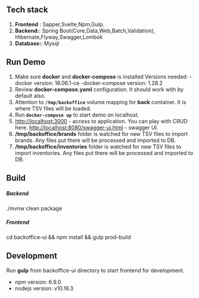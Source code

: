 ## Tech stack
1. **Frontend** : Sapper,Svelte,Npm,Gulp.
2. **Backend:**: Spring Boot(Core,Data,Web,Batch,Validation), Hibernate,Flyway,Swagger,Lombok
3. **Database:**: Mysql

## Run Demo
1. Make sure **docker** and **docker-compose** is installed
Versions needed:
 -docker version: 18.06.1-ce
 -docker-compose version: 1.28.2
2. Review **docker-compose.yaml** configuration. It should work with by default also.
3. Attention to **`/tmp/backoffice`** volume mapping for **back** container. It is where TSV files will be loaded.
4. Run **`docker-compose up`** to start demo on localhost.
5. <http://localhost:3000> - access to application. You can play with CRUD here.
<http://localhost:8080/swagger-ui.html> - swagger UI. 
6. **/tmp/backoffice/brands**  folder is watched for new TSV files to import brands. Any files put there will be processed and imported to DB. 
7. **/tmp/backoffice/inventories**  folder is watched for new TSV files to import inventories. Any files put there will be processed and imported to DB. 

## Build
##### Backend
./mvnw clean package
##### Frontend
cd backoffice-ui && npm install && gulp prod-build

## Development
Run **gulp** from  backoffice-ui directory to start frontend for development.
 - npm version: 6.9.0
 - nodejs version: v10.16.3
